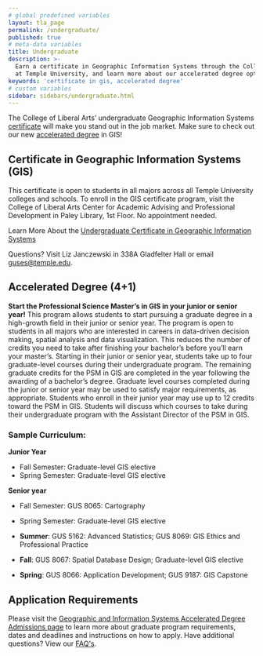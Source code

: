 ```yaml
---
# global predefined variables
layout: tla_page
permalink: /undergraduate/
published: true
# meta-data variables
title: Undergraduate
description: >-
  Earn a certificate in Geographic Information Systems through the College of Liberal Arts
  at Temple University, and learn more about our accelerated degree options.
keywords: 'certificate in gis, accelerated degree'
# custom variables
sidebar: sidebars/undergraduate.html
---
```

The College of Liberal Arts’ undergraduate Geographic Information Systems [certificate](#certificate-in-geographic-information-systems) will make you stand out in the job market. Make sure to check out our new [accelerated degree](#accelerated-degree-4-) in GIS!

## Certificate in Geographic Information Systems (GIS)
This certificate is open to students in all majors across all Temple University colleges and schools. To enroll in the GIS certificate program, visit the College of Liberal Arts Center for Academic Advising and Professional Development in Paley Library, 1st Floor. No appointment needed.

Learn More About the [Undergraduate Certificate in Geographic Information Systems](https://www.temple.edu/academics/degree-programs/geographic-information-systems-certificate-undergraduate-la-gis-cert)

Questions? Visit Liz Janczewski in 338A Gladfelter Hall or email [guses@temple.edu](mailto:liz.janczewski@temple.edu).

## Accelerated Degree (4+1)
**Start the Professional Science Master’s in GIS in your junior or senior year!**
This program allows students to start pursuing a graduate degree in a high-growth field in their junior or senior year. The program is open to students in all majors who are interested in careers in data-driven decision making, spatial analysis and data visualization. This reduces the number of credits you need to take after finishing your bachelor’s before you’ll earn your master’s. Starting in their junior or senior year, students take up to four graduate-level courses during their undergraduate program. The remaining graduate credits for the PSM in GIS are completed in the year following the awarding of a bachelor’s degree. Graduate level courses completed during the junior or senior year may be used to satisfy major requirements, as appropriate. Students who enroll in their junior year may use up to 12 credits toward the PSM in GIS. Students will discuss which courses to take during their undergraduate program with the Assistant Director of the PSM in GIS.

### Sample Curriculum:
 
**Junior Year**<br>
- Fall Semester: Graduate-level GIS elective<br>
- Spring Semester: Graduate-level GIS elective<br>

**Senior year**<br>
- Fall Semester: GUS 8065: Cartography<br>
- Spring Semester: Graduate-level GIS elective<br>

- **Summer**: GUS 5162: Advanced Statistics; GUS 8069: GIS Ethics and Professional Practice 	
- **Fall**: GUS 8067: Spatial Database Design; Graduate-level GIS elective 	
- **Spring**: GUS 8066: Application Development; GUS 9187: GIS Capstone

## Application Requirements
Please visit the [Geographic and Information Systems Accelerated Degree Admissions page](https://liberalarts.temple.edu/professional-science-master-s-geographic-information-systems-psm-gis-41) to learn more about graduate program requirements, dates and deadlines and instructions on how to apply. Have additional questions? View our [FAQ's](https://liberalarts.temple.edu/sites/liberalarts/files/PSM%20in%20GIS%204%2B1%20FAQ.pdf).
